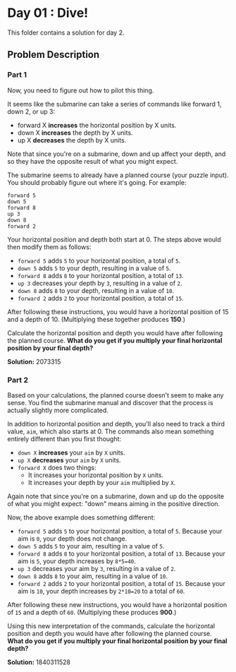 # Day 01 : Dive!

This folder contains a solution for day 2.

## Problem Description

### Part 1

Now, you need to figure out how to pilot this thing.

It seems like the submarine can take a series of commands like forward 1, down 2, or up 3:

  * forward X **increases** the horizontal position by X units.
  * down X **increases** the depth by X units.
  * up X **decreases** the depth by X units.

Note that since you're on a submarine, down and up affect your depth, and so they have the opposite result of what you might expect.

The submarine seems to already have a planned course (your puzzle input). You should probably figure out where it's going. For example:

```
forward 5
down 5
forward 8
up 3
down 8
forward 2
```

Your horizontal position and depth both start at 0. The steps above would then modify them as follows:

  * ```forward 5``` adds ```5``` to your horizontal position, a total of ```5```.
  * ```down 5``` adds ```5``` to your depth, resulting in a value of ```5```.
  * ```forward 8``` adds ```8``` to your horizontal position, a total of ```13```.
  * ```up 3``` decreases your depth by ```3```, resulting in a value of ```2```.
  * ```down 8``` adds ```8``` to your depth, resulting in a value of ```10```.
  * ```forward 2``` adds ```2``` to your horizontal position, a total of ```15```.

After following these instructions, you would have a horizontal position of 15 and a depth of 10. (Multiplying these together produces **150**.)

Calculate the horizontal position and depth you would have after following the planned course. **What do you get if you multiply your final horizontal position by your final depth?**

**Solution:** 2073315

### Part 2

Based on your calculations, the planned course doesn't seem to make any sense. You find the submarine manual and discover that the process is actually slightly more complicated.

In addition to horizontal position and depth, you'll also need to track a third value, ```aim```, which also starts at 0. The commands also mean something entirely different than you first thought:

  * ```down X``` **increases** your ```aim``` by ```X``` units.
  * ```up X``` **decreases** your ```aim``` by ```X``` units.
  * ```forward X``` does two things:
    * It increases your horizontal position by ```X``` units.
    * It increases your depth by your ```aim``` multiplied by ```X```.

Again note that since you're on a submarine, down and up do the opposite of what you might expect: "down" means aiming in the positive direction.

Now, the above example does something different:

  * ```forward 5``` adds ```5``` to your horizontal position, a total of ```5```. Because your aim is ```0```, your depth does not change.
  * ```down 5``` adds ```5``` to your aim, resulting in a value of ```5```.
  * ```forward 8``` adds ```8``` to your horizontal position, a total of ```13```. Because your aim is ```5```, your depth increases by ```8*5=40```.
  * ```up 3``` decreases your aim by ```3```, resulting in a value of ```2```.
  * ```down 8``` adds ```8``` to your aim, resulting in a value of ```10```.
  * ```forward 2``` adds ```2``` to your horizontal position, a total of ```15```. Because your aim is ```10```, your depth increases by ```2*10=20``` to a total of ```60```.

After following these new instructions, you would have a horizontal position of ```15``` and a depth of ```60```. (Multiplying these produces **900**.)

Using this new interpretation of the commands, calculate the horizontal position and depth you would have after following the planned course. **What do you get if you multiply your final horizontal position by your final depth?**

**Solution:** 1840311528
